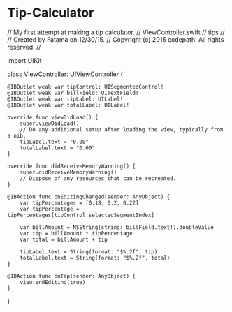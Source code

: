 # Tip-Calculator
// My first attempt at making a tip calculator. 
//  ViewController.swift
//  tips
//
//  Created by Fatama on 12/30/15.
//  Copyright (c) 2015 codepath. All rights reserved.
//

import UIKit

class ViewController: UIViewController {

    @IBOutlet weak var tipControl: UISegmentedControl!
    @IBOutlet weak var billField: UITextField!
    @IBOutlet weak var tipLabel: UILabel!
    @IBOutlet weak var totalLabel: UILabel!
    
    override func viewDidLoad() {
        super.viewDidLoad()
        // Do any additional setup after loading the view, typically from a nib.
        tipLabel.text = "0.00"
        totalLabel.text = "0.00"
    }

    override func didReceiveMemoryWarning() {
        super.didReceiveMemoryWarning()
        // Dispose of any resources that can be recreated.
    }

    @IBAction func onEditingChanged(sender: AnyObject) {
        var tipPercentages = [0.18, 0.2, 0.22]
        var tipPercentage = tipPercentages[tipControl.selectedSegmentIndex]
        
        var billAmount = NSString(string: billField.text!).doubleValue
        var tip = billAmount * tipPercentage
        var total = billAmount + tip
        
        tipLabel.text = String(format: "$%.2f", tip)
        totalLabel.text = String(format: "$%.2f", total)
    }

    @IBAction func onTap(sender: AnyObject) {
        view.endEditing(true)
    }
}

